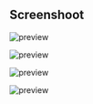 ## Screenshoot
![preview](https://github.com/rReyvn/boring2beautiful/blob/master/ss1.png)

![preview](https://github.com/rReyvn/boring2beautiful/blob/master/ss1a.png)

![preview](https://github.com/rReyvn/boring2beautiful/blob/master/ss2.png)

![preview](https://github.com/rReyvn/boring2beautiful/blob/master/ss3.png)